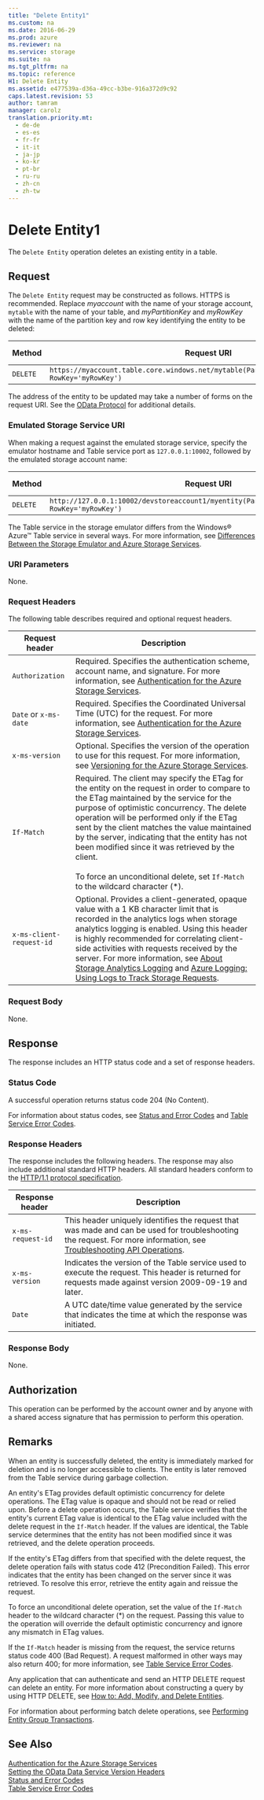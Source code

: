 ```yaml
---
title: "Delete Entity1"
ms.custom: na
ms.date: 2016-06-29
ms.prod: azure
ms.reviewer: na
ms.service: storage
ms.suite: na
ms.tgt_pltfrm: na
ms.topic: reference
H1: Delete Entity
ms.assetid: e477539a-d36a-49cc-b3be-916a372d9c92
caps.latest.revision: 53
author: tamram
manager: carolz
translation.priority.mt: 
  - de-de
  - es-es
  - fr-fr
  - it-it
  - ja-jp
  - ko-kr
  - pt-br
  - ru-ru
  - zh-cn
  - zh-tw
---
```

# Delete Entity1
The `Delete Entity` operation deletes an existing entity in a table.  
  
## Request  
 The `Delete Entity` request may be constructed as follows. HTTPS is recommended. Replace *myaccount* with the name of your storage account, `mytable` with the name of your table, and *myPartitionKey* and *myRowKey* with the name of the partition key and row key identifying the entity to be deleted:  
  
|Method|Request URI|HTTP Version|  
|------------|-----------------|------------------|  
|`DELETE`|`https://myaccount.table.core.windows.net/mytable(PartitionKey='myPartitionKey', RowKey='myRowKey')`|HTTP/1.1|  
  
 The address of the entity to be updated may take a number of forms on the request URI. See the [OData Protocol](http://www.odata.org/) for additional details.  
  
### Emulated Storage Service URI  
 When making a request against the emulated storage service, specify the emulator hostname and Table service port as `127.0.0.1:10002`, followed by the emulated storage account name:  
  
|Method|Request URI|HTTP Version|  
|------------|-----------------|------------------|  
|`DELETE`|`http://127.0.0.1:10002/devstoreaccount1/myentity(PartitionKey='myPartitionKey', RowKey='myRowKey')`|HTTP/1.1|  
  
 The Table service in the storage emulator differs from the Windows® Azure™ Table service in several ways. For more information, see [Differences Between the Storage Emulator and Azure Storage Services](assetId:///c60f2090-c0f4-4817-8559-e98786461dbe).  
  
### URI Parameters  
 None.  
  
### Request Headers  
 The following table describes required and optional request headers.  
  
|Request header|Description|  
|--------------------|-----------------|  
|`Authorization`|Required. Specifies the authentication scheme, account name, and signature. For more information, see [Authentication for the Azure Storage Services](../StorageServicesREST/Authentication-for-the-Azure-Storage-Services.md).|  
|`Date` or `x-ms-date`|Required. Specifies the Coordinated Universal Time (UTC) for the request. For more information, see [Authentication for the Azure Storage Services](../StorageServicesREST/Authentication-for-the-Azure-Storage-Services.md).|  
|`x-ms-version`|Optional. Specifies the version of the operation to use for this request. For more information, see [Versioning for the Azure Storage Services](../StorageServicesREST/Versioning-for-the-Azure-Storage-Services.md).|  
|`If-Match`|Required. The client may specify the ETag for the entity on the request in order to compare to the ETag maintained by the service for the purpose of optimistic concurrency. The delete operation will be performed only if the ETag sent by the client matches the value maintained by the server, indicating that the entity has not been modified since it was retrieved by the client.<br /><br /> To force an unconditional delete, set `If-Match` to the wildcard character (*).|  
|`x-ms-client-request-id`|Optional. Provides a client-generated, opaque value with a 1 KB character limit that is recorded in the analytics logs when storage analytics logging is enabled. Using this header is highly recommended for correlating client-side activities with requests received by the server. For more information, see [About Storage Analytics Logging](../StorageServicesREST/About-Storage-Analytics-Logging.md) and [Azure Logging: Using Logs to Track Storage Requests](http://blogs.msdn.com/b/windowsazurestorage/archive/2011/08/03/windows-azure-storage-logging-using-logs-to-track-storage-requests.aspx).|  
  
### Request Body  
 None.  
  
## Response  
 The response includes an HTTP status code and a set of response headers.  
  
### Status Code  
 A successful operation returns status code 204 (No Content).  
  
 For information about status codes, see [Status and Error Codes](../StorageServicesREST/Status-and-Error-Codes2.md) and [Table Service Error Codes](../StorageServicesREST/Table-Service-Error-Codes.md).  
  
### Response Headers  
 The response includes the following headers. The response may also include additional standard HTTP headers. All standard headers conform to the [HTTP/1.1 protocol specification](http://go.microsoft.com/fwlink/?linkid=150478).  
  
|Response header|Description|  
|---------------------|-----------------|  
|`x-ms-request-id`|This header uniquely identifies the request that was made and can be used for troubleshooting the request. For more information, see [Troubleshooting API Operations](../StorageServicesREST/Troubleshooting-API-Operations.md).|  
|`x-ms-version`|Indicates the version of the Table service used to execute the request. This header is returned for requests made against version 2009-09-19 and later.|  
|`Date`|A UTC date/time value generated by the service that indicates the time at which the response was initiated.|  
  
### Response Body  
 None.  
  
## Authorization  
 This operation can be performed by the account owner and by anyone with a shared access signature that has permission to perform this operation.  
  
## Remarks  
 When an entity is successfully deleted, the entity is immediately marked for deletion and is no longer accessible to clients. The entity is later removed from the Table service during garbage collection.  
  
 An entity's ETag provides default optimistic concurrency for delete operations. The ETag value is opaque and should not be read or relied upon. Before a delete operation occurs, the Table service verifies that the entity's current ETag value is identical to the ETag value included with the delete request in the `If-Match` header. If the values are identical, the Table service determines that the entity has not been modified since it was retrieved, and the delete operation proceeds.  
  
 If the entity's ETag differs from that specified with the delete request, the delete operation fails with status code 412 (Precondition Failed). This error indicates that the entity has been changed on the server since it was retrieved. To resolve this error, retrieve the entity again and reissue the request.  
  
 To force an unconditional delete operation, set the value of the `If-Match` header to the wildcard character (*) on the request. Passing this value to the operation will override the default optimistic concurrency and ignore any mismatch in ETag values.  
  
 If the `If-Match` header is missing from the request, the service returns status code 400 (Bad Request). A request malformed in other ways may also return 400; for more information, see [Table Service Error Codes](../StorageServicesREST/Table-Service-Error-Codes.md).  
  
 Any application that can authenticate and send an HTTP DELETE request can delete an entity. For more information about constructing a query by using HTTP DELETE, see [How to: Add, Modify, and Delete Entities](http://msdn.microsoft.com/library/dd756368.aspx).  
  
 For information about performing batch delete operations, see [Performing Entity Group Transactions](../StorageServicesREST/Performing-Entity-Group-Transactions.md).  
  
## See Also  
 [Authentication for the Azure Storage Services](../StorageServicesREST/Authentication-for-the-Azure-Storage-Services.md)   
 [Setting the OData Data Service Version Headers](../StorageServicesREST/Setting-the-OData-Data-Service-Version-Headers.md)   
 [Status and Error Codes](../StorageServicesREST/Status-and-Error-Codes2.md)   
 [Table Service Error Codes](../StorageServicesREST/Table-Service-Error-Codes.md)